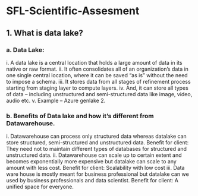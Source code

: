 # SFL-Scientific-Assesment
## 1.	What is data lake?
   ### a.   Data Lake:
   i.	A data lake is a central location that holds a large amount of data in its native or raw format.
   ii. It often consolidates all of an organization’s data in one single central location, where it can be saved “as is” without the need to impose a schema.
   iii. It stores data from all stages of refinement process starting from staging layer to compute layers.
   iv.  And, it can store all types of data – including unstructured and semi-structured data like image, video, audio etc.
   v.  Example – Azure genlake 2.

  ###  b.   Benefits of Data lake and how it’s different from Datawarehouse.
  i.  Datawarehouse can process only structured data whereas datalake can store structured, semi-structured and unstructured data.
      Benefit for client: They need not to maintain different types of databases for structured and unstructured data.
  ii.	Datawarehouse can scale up to certain extent and becomes exponentially more expensive but datalake can scale to any amount with less cost.
      Benefit for client: Scalability with low cost
 iii.	Data ware house is mostly meant for business professional but datalake can we used by business professionals and data scientist.
      Benefit for client: A unified space for everyone.


